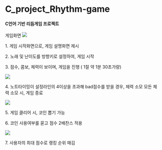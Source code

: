 # C_project_Rhythm-game
<h4> C언어 기반 리듬게임 프로젝트</h4>

  <p> 게임화면
    <img src = "https://user-images.githubusercontent.com/67617475/155063599-5cabdf6c-2573-4d42-9b5f-a9e2f10d19a8.png" >
  <p> 1. 게임 시작화면으로, 게임 설명화면 제시 </p>
  <p> 2. 노래 및 난이도를 방향키로 설정하여, 게임 시작 </p>
  <p> 3. 점수, 콤보, 체력이 보이며, 게임을 진행 ( 1절 약 1분 30초가량) </p>
  <img src = "https://user-images.githubusercontent.com/67617475/155066078-3bfd85f3-e9c0-458e-a859-c8f24e9b2e74.png">
    <p> 4. 노트타이밍이 설정라인의 4이상을 초과해 bad점수를 받을 경우, 체력 소모
          모든 체력 소모 시, 게임 종료 </p>
    <img src = "https://user-images.githubusercontent.com/67617475/155065992-0a946b3b-e251-48b6-828f-764d0ae78b2a.png">
  <p> 5. 게임 클리어 시, 코인 뽑기 가능 </p>
  <p> 6. 코인 사용여부를 묻고 점수 2배찬스 적용 </p>
  <img src = "https://user-images.githubusercontent.com/67617475/155066125-9d10abc2-8240-4984-94d8-119d696a5316.png">
  <p> 7. 사용자의 최대 점수로 랭킹 순위 매김 </p>


